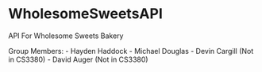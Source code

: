 # WholesomeSweetsAPI
API For Wholesome Sweets Bakery

Group Members:
      - Hayden Haddock
      - Michael Douglas
      - Devin Cargill (Not in CS3380)
      - David Auger   (Not in CS3380)
